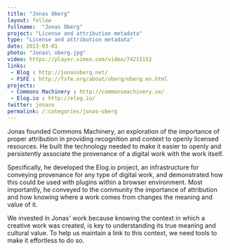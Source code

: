 ```yaml
---
title: "Jonas Oberg"
layout: fellow
fullname:  "Jonas Oberg"
project: "License and attribution metadata"
type: "License and attribution metadata"
date: 2013-03-01
photo: "Jonas\ oberg.jpg"
video: https://player.vimeo.com/video/74215152
links:
 - Blog : http://jonasoberg.net/
 - FSFE : http://fsfe.org/about/oberg/oberg.en.html
projects:
 - Commons Machinery : http://commonsmachinery.se/
 - Elog.io : http://elog.io/
twitter: jonaso
permalink: /:categories/jonas-oberg
---
```


Jonas founded Commons Machinery, an exploration of the importance of proper attribution in providing recognition and context to openly licensed resources. He built the technology needed to make it easier to openly and persistently associate the provenance of a digital work with the work itself.

Specifically, he developed the Elog.io project, an infrastructure for conveying provenance for any type of digital work, and demonstrated how this could be used with plugins within a browser environment. Most importantly, he conveyed to the community the importance of attribution and how knowing where a work comes from changes the meaning and value of it.

We invested in Jonas' work because knowing the context in which a creative work was created, is key to understanding its true meaning and cultural value. To help us maintain a link to this context, we need tools to make it effortless to do so.
